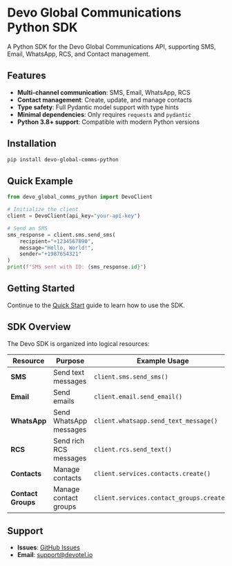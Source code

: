 # Devo Global Communications Python SDK

A Python SDK for the Devo Global Communications API, supporting SMS, Email, WhatsApp, RCS, and Contact management.

## Features

- **Multi-channel communication**: SMS, Email, WhatsApp, RCS
- **Contact management**: Create, update, and manage contacts
- **Type safety**: Full Pydantic model support with type hints
- **Minimal dependencies**: Only requires `requests` and `pydantic`
- **Python 3.8+ support**: Compatible with modern Python versions

## Installation

```bash
pip install devo-global-comms-python
```

## Quick Example

```python
from devo_global_comms_python import DevoClient

# Initialize the client
client = DevoClient(api_key="your-api-key")

# Send an SMS
sms_response = client.sms.send_sms(
    recipient="+1234567890",
    message="Hello, World!",
    sender="+1987654321"
)
print(f"SMS sent with ID: {sms_response.id}")
```

## Getting Started

Continue to the [Quick Start](quickstart.md) guide to learn how to use the SDK.

## SDK Overview

The Devo SDK is organized into logical resources:

| Resource | Purpose | Example Usage |
|----------|---------|---------------|
| **SMS** | Send text messages | `client.sms.send_sms()` |
| **Email** | Send emails | `client.email.send_email()` |
| **WhatsApp** | Send WhatsApp messages | `client.whatsapp.send_text_message()` |
| **RCS** | Send rich RCS messages | `client.rcs.send_text()` |
| **Contacts** | Manage contacts | `client.services.contacts.create()` |
| **Contact Groups** | Manage contact groups | `client.services.contact_groups.create()` |

## Support

- **Issues**: [GitHub Issues](https://github.com/devotel/devo-global-comms-python/issues)
- **Email**: [support@devotel.io](mailto:support@devotel.io)

